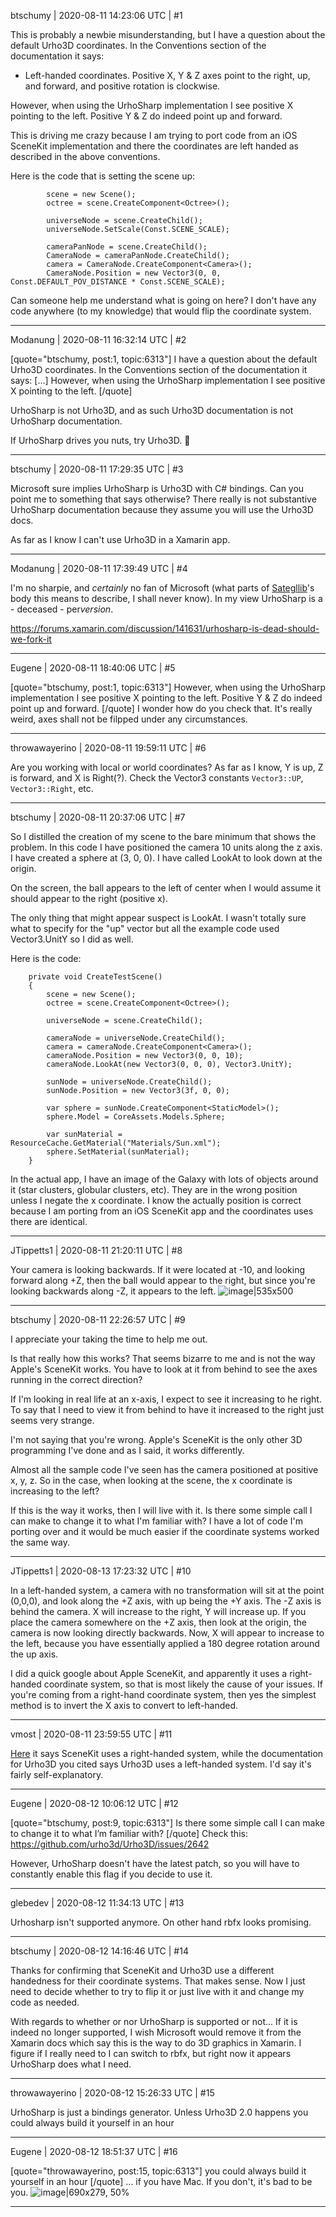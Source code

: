 btschumy | 2020-08-11 14:23:06 UTC | #1

This is probably a newbie misunderstanding, but I have a question about the default Urho3D coordinates.  In the Conventions section of the documentation it says:

* Left-handed coordinates. Positive X, Y & Z axes point to the right, up, and forward, and positive rotation is clockwise.

However, when using the UrhoSharp implementation I see positive X pointing to the left.  Positive Y & Z do indeed point up and forward.  

This is driving me crazy because I am trying to port code from an iOS SceneKit implementation and there the coordinates are left handed as described in the above conventions.

Here is the code that is setting the scene up:

			scene = new Scene();
			octree = scene.CreateComponent<Octree>();

			universeNode = scene.CreateChild();
			universeNode.SetScale(Const.SCENE_SCALE);

			cameraPanNode = scene.CreateChild();
			CameraNode = cameraPanNode.CreateChild();
			camera = CameraNode.CreateComponent<Camera>();
			CameraNode.Position = new Vector3(0, 0, Const.DEFAULT_POV_DISTANCE * Const.SCENE_SCALE);

Can someone help me understand what is going on here?  I don't have any code anywhere (to my knowledge) that would flip the coordinate system.

-------------------------

Modanung | 2020-08-11 16:32:14 UTC | #2

[quote="btschumy, post:1, topic:6313"]
I have a question about the default Urho3D coordinates. In the Conventions section of the documentation it says: [...]
However, when using the UrhoSharp implementation I see positive X pointing to the left.
[/quote]

UrhoSharp is not Urho3D, and as such Urho3D documentation is not UrhoSharp documentation.

If UrhoSharp drives you nuts, try Urho3D. :doughnut:

-------------------------

btschumy | 2020-08-11 17:29:35 UTC | #3

Microsoft sure implies UrhoSharp is Urho3D with C# bindings.  Can you point me to something that says otherwise?  There really is not substantive UrhoSharp documentation because they assume you will use the Urho3D docs.

As far as I know I can't use Urho3D in a Xamarin app.

-------------------------

Modanung | 2020-08-11 17:39:49 UTC | #4

I'm no sharpie, and *certainly* no fan of Microsoft (what parts of [Sategllib](http://www.azillionmonkeys.com/qed/dosalot1.html)'s body this means to describe, I shall never know). In my view UrhoSharp is a - deceased - per*version*.

https://forums.xamarin.com/discussion/141631/urhosharp-is-dead-should-we-fork-it

-------------------------

Eugene | 2020-08-11 18:40:06 UTC | #5

[quote="btschumy, post:1, topic:6313"]
However, when using the UrhoSharp implementation I see positive X pointing to the left. Positive Y & Z do indeed point up and forward.
[/quote]
I wonder how do you check that.
It's really weird, axes shall not be filpped under any circumstances.

-------------------------

throwawayerino | 2020-08-11 19:59:11 UTC | #6

Are you working with local or world coordinates? As far as I know, Y is up, Z is forward, and X is Right(?). Check the Vector3 constants `Vector3::UP`, `Vector3::Right`, etc.

-------------------------

btschumy | 2020-08-11 20:37:06 UTC | #7

So I distilled the creation of my scene to the bare minimum that shows the problem.  In this code I have positioned the camera 10 units along the z axis.  I have created a sphere at (3, 0, 0).  I have called LookAt to look down at the origin.

On the screen, the ball appears to the left of center when I would assume it should appear to the right (positive x).

The only thing that might appear suspect is LookAt.  I wasn't totally sure what to specify for the "up" vector but all the example code used Vector3.UnitY so I did as well.

Here is the code:

        private void CreateTestScene()
		{
			scene = new Scene();
			octree = scene.CreateComponent<Octree>();

			universeNode = scene.CreateChild();
			
			cameraNode = universeNode.CreateChild();
			camera = cameraNode.CreateComponent<Camera>();
			cameraNode.Position = new Vector3(0, 0, 10);
			cameraNode.LookAt(new Vector3(0, 0, 0), Vector3.UnitY);

			sunNode = universeNode.CreateChild();
			sunNode.Position = new Vector3(3f, 0, 0);

			var sphere = sunNode.CreateComponent<StaticModel>();
			sphere.Model = CoreAssets.Models.Sphere;

			var sunMaterial = ResourceCache.GetMaterial("Materials/Sun.xml");
			sphere.SetMaterial(sunMaterial);
		}

In the actual app, I have an image of the Galaxy with lots of objects around it (star clusters, globular clusters, etc).  They are in the wrong position unless I negate the x coordinate.  I know the actually position is correct because I am porting from an iOS SceneKit app and the coordinates uses there are identical.

-------------------------

JTippetts1 | 2020-08-11 21:20:11 UTC | #8

Your camera is looking backwards. If it were located at -10, and looking forward along +Z, then the ball would appear to the right, but since you're looking backwards along -Z, it appears to the left.
![image|535x500](upload://edWXp8hRhUUQK0RzAJDKbdYmN2d.png)

-------------------------

btschumy | 2020-08-11 22:26:57 UTC | #9

I appreciate your taking the time to help me out.

Is that really how this works?   That seems bizarre to me and is not the way Apple's SceneKit works.  You have to look at it from behind to see the axes running in the correct direction?  

If I'm looking in real life at an x-axis, I expect to see it increasing to he right.  To say that I need to view it from behind to have it increased to the right just seems very strange.

I'm not saying that you're wrong.  Apple's SceneKit is the only other 3D programming I've done and as I said, it works differently.

Almost all the sample code I've seen has the camera positioned at positive x, y, z.  So in the case, when looking at the scene, the x coordinate is increasing to the left?

If this is the way it works, then I will live with it.  Is there some simple call I can make to change it to what I'm familiar with?  I have a lot of code I'm porting over and it would be much easier if the coordinate systems worked the same way.

-------------------------

JTippetts1 | 2020-08-13 17:23:32 UTC | #10

In a left-handed system, a camera with no transformation will sit at the point (0,0,0), and look along the +Z axis, with up being the +Y axis. The -Z axis is behind the camera. X will increase to the right, Y will increase up. If you place the camera somewhere on the +Z axis, then look at the origin, the camera is now looking directly backwards. Now, X will appear to increase to the left, because you have essentially applied a 180 degree rotation around the up axis.

I did a quick google about Apple SceneKit, and apparently it uses a right-handed coordinate system, so that is most likely the cause of your issues. If you're coming from a right-hand coordinate system, then yes the simplest method is to invert the X axis to convert to left-handed.

-------------------------

vmost | 2020-08-11 23:59:55 UTC | #11

[Here](https://developer.apple.com/documentation/scenekit/organizing_a_scene_with_nodes) it says SceneKit uses a right-handed system, while the documentation for Urho3D you cited says Urho3D uses a left-handed system. I'd say it's fairly self-explanatory.

-------------------------

Eugene | 2020-08-12 10:06:12 UTC | #12

[quote="btschumy, post:9, topic:6313"]
Is there some simple call I can make to change it to what I’m familiar with?
[/quote]
Check this:
https://github.com/urho3d/Urho3D/issues/2642

However, UrhoSharp doesn't have the latest patch, so you will have to constantly enable this flag if you decide to use it.

-------------------------

glebedev | 2020-08-12 11:34:13 UTC | #13

Urhosharp isn't supported anymore. On other hand rbfx looks promising.

-------------------------

btschumy | 2020-08-12 14:16:46 UTC | #14

Thanks for confirming that  SceneKit and Urho3D use a different handedness for their coordinate systems.  That makes sense.  Now I just need to decide whether to try to flip it or just live with it and change my code as needed.

With regards to whether or nor UrhoSharp is supported or not...  If it is indeed no longer supported, I wish Microsoft would remove it from the Xamarin docs which say this is the way to do 3D graphics in Xamarin.  I figure if I really need to I can switch to rbfx, but right now it appears UrhoSharp does what I need.

-------------------------

throwawayerino | 2020-08-12 15:26:33 UTC | #15

UrhoSharp is just a bindings generator. Unless Urho3D 2.0 happens you could always build it yourself in an hour

-------------------------

Eugene | 2020-08-12 18:51:37 UTC | #16

[quote="throwawayerino, post:15, topic:6313"]
you could always build it yourself in an hour
[/quote]
... if you have Mac. If you don't, it's bad to be you.
![image|690x279, 50%](upload://cQ27eSxL8AvzfTwpXdNw15MvWkc.png)

-------------------------


